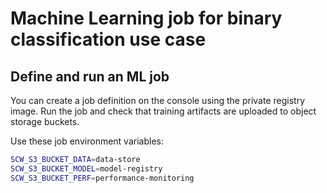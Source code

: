 # Machine Learning job for binary classification use case

## Define and run an ML job

You can create a job definition on the console using the private registry image. Run the job and check that training artifacts are uploaded to object storage buckets.

Use these job environment variables:

```bash
SCW_S3_BUCKET_DATA=data-store
SCW_S3_BUCKET_MODEL=model-registry
SCW_S3_BUCKET_PERF=performance-monitoring
```